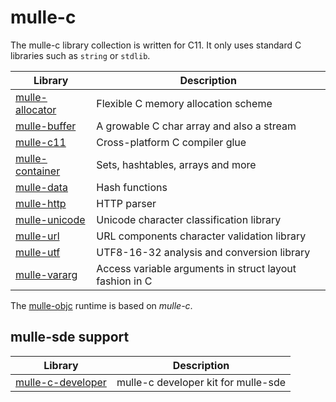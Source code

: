 # mulle-c

The mulle-c library collection is written for C11. It only uses
standard C libraries such as `string` or `stdlib`.

Library                                                 | Description
--------------------------------------------------------|----------------------
[mulle-allocator](//github.com/mulle-c/mulle-allocator) | Flexible C memory allocation scheme
[mulle-buffer](//github.com/mulle-c/mulle-buffer)       | A growable C char array and also a stream
[mulle-c11](//github.com/mulle-c/mulle-c11)             | Cross-platform C compiler glue
[mulle-container](//github.com/mulle-c/mulle-container) | Sets, hashtables, arrays and more 
[mulle-data](//github.com/mulle-c/mulle-data)           | Hash functions
[mulle-http](//github.com/mulle-c/mulle-http)           | HTTP parser
[mulle-unicode](//github.com/mulle-c/mulle-unicode)     | Unicode character classification library
[mulle-url](//github.com/mulle-c/mulle-url)             | URL components character validation library
[mulle-utf](//github.com/mulle-c/mulle-utf)             | UTF8-16-32 analysis and conversion library
[mulle-vararg](//github.com/mulle-c/mulle-vararg)       | Access variable arguments in struct layout fashion in C

The [mulle-objc](//mulle-objc.github.io) runtime is based on *mulle-c*.

## mulle-sde support

Library                                                     | Description
------------------------------------------------------------|----------------------
[mulle-c-developer](//github.com/mulle-c/mulle-c-developer) | mulle-c developer kit for mulle-sde 


